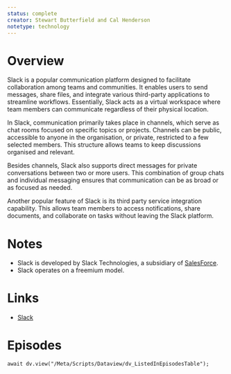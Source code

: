 ```yaml
---
status: complete
creator: Stewart Butterfield and Cal Henderson
notetype: technology
---
```

# Overview
Slack is a popular communication platform designed to facilitate collaboration among teams and communities. It enables users to send messages, share files, and integrate various third-party applications to streamline workflows. Essentially, Slack acts as a virtual workspace where team members can communicate regardless of their physical location.

In Slack, communication primarily takes place in channels, which serve as chat rooms focused on specific topics or projects. Channels can be public, accessible to anyone in the organisation, or private, restricted to a few selected members. This structure allows teams to keep discussions organised and relevant.

Besides channels, Slack also supports direct messages for private conversations between two or more users. This combination of group chats and individual messaging ensures that communication can be as broad or as focused as needed.

Another popular feature of Slack is its third party service integration capability. This allows team members to access notifications, share documents, and collaborate on tasks without leaving the Slack platform.

# Notes
- Slack is developed by Slack Technologies, a subsidiary of [SalesForce](https://SalesForce).
- Slack operates on a freemium model.

# Links
- [Slack](https://slack.com)

# Episodes
```dataviewjs
await dv.view("/Meta/Scripts/Dataview/dv_ListedInEpisodesTable");
```
